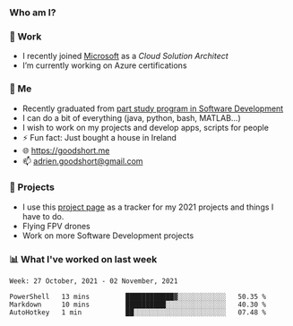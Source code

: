 ### Who am I?

<!--
**goodshort/goodshort** is a ✨ _special_ ✨ repository because its `README.md` (this file) appears on your GitHub profile.
-->
### 💼 Work
- I recently joined [Microsoft](https://www.microsoft.com/) as a _Cloud Solution Architect_
- I’m currently working on Azure certifications

### 🌱 Me
- Recently graduated from [part study program in Software Development](https://www.goodshort.me/who-am-i/studies#higher-diploma-in-software-development)
- I can do a bit of everything (java, python, bash, MATLAB...)
- I wish to work on my projects and develop apps, scripts for people
- ⚡ Fun fact: Just bought a house in Ireland
- 🌐 https://goodshort.me
- 📫 adrien.goodshort@gmail.com

### 🚧 Projects

- I use this [project page](https://github.com/users/goodshort/projects/2) as a tracker for my 2021 projects and things I have to do.
- Flying FPV drones
- Work on more Software Development projects

### 📊 What I've worked on last week

<!--START_SECTION:waka-->
```text
Week: 27 October, 2021 - 02 November, 2021

PowerShell   13 mins         ████████████▓░░░░░░░░░░░░   50.35 % 
Markdown     10 mins         ██████████░░░░░░░░░░░░░░░   40.30 % 
AutoHotkey   1 min           ██░░░░░░░░░░░░░░░░░░░░░░░   07.48 % 
```
<!--END_SECTION:waka-->

